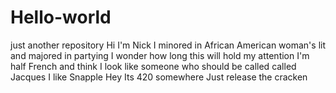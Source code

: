 # Hello-world
just another repository
Hi I'm Nick I minored in African American woman's lit and majored in partying 
I wonder how long this will hold my attention 
I'm half French and think I look like someone who should be called called Jacques
I like Snapple
Hey Its 420 somewhere
Just release the cracken
